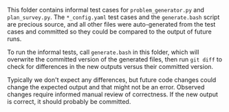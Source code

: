 
This folder contains informal test cases for `problem_generator.py` and `plan_survey.py`. The
`*_config.yaml` test cases and the `generate.bash` script are precious source, and all other files
were auto-generated from the test cases and committed so they could be compared to the output of
future runs.

To run the informal tests, call `generate.bash` in this folder, which will overwrite the committed
version of the generated files, then run `git diff` to check for differences in the new outputs
versus their committed version.

Typically we don't expect any differences, but future code changes could change the expected output
and that might not be an error. Observed changes require informed manual review of correctness. If
the new output is correct, it should probably be committed.

